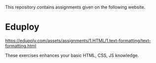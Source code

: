 This repository contains assignments given on the following website.
# Eduploy
https://edupoly.com/assets/assignments/1.HTML/1.text-formatting/text-formatting.html

These exercises enhances your basic HTML, CSS, JS knowledge.

